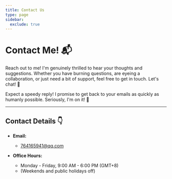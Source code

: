 ```yaml
---
title: Contact Us
type: page
sidebar:
  exclude: true
---
```

# Contact Me! 📬

Reach out to me! I'm genuinely thrilled to hear your thoughts and suggestions. Whether you have burning questions, are eyeing a collaboration, or just need a bit of support, feel free to get in touch. Let's chat! 👋

Expect a speedy reply! I promise to get back to your emails as quickly as humanly possible. Seriously, I'm on it! 🚀

---

## **Contact Details** 👇

*   **Email:**
    *   [764165941@qq.com](mailto:764165941@qq.com)

*   **Office Hours:**
    *   Monday - Friday, 9:00 AM - 6:00 PM (GMT+8)
    *   (Weekends and public holidays off)